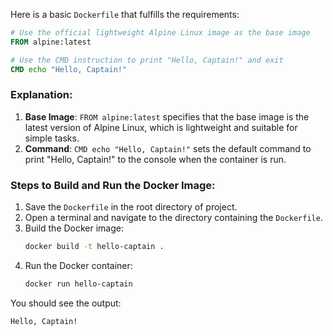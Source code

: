 Here is a basic `Dockerfile` that fulfills the requirements:

```dockerfile
# Use the official lightweight Alpine Linux image as the base image
FROM alpine:latest

# Use the CMD instruction to print "Hello, Captain!" and exit
CMD echo "Hello, Captain!"
```

### Explanation:
1. **Base Image**: `FROM alpine:latest` specifies that the base image is the latest version of Alpine Linux, which is lightweight and suitable for simple tasks.
2. **Command**: `CMD echo "Hello, Captain!"` sets the default command to print "Hello, Captain!" to the console when the container is run.

### Steps to Build and Run the Docker Image:
1. Save the `Dockerfile` in the root directory of project.
2. Open a terminal and navigate to the directory containing the `Dockerfile`.
3. Build the Docker image:
   ```bash
   docker build -t hello-captain .
   ```
4. Run the Docker container:
   ```bash
   docker run hello-captain
   ```

You should see the output:
```
Hello, Captain!
```
